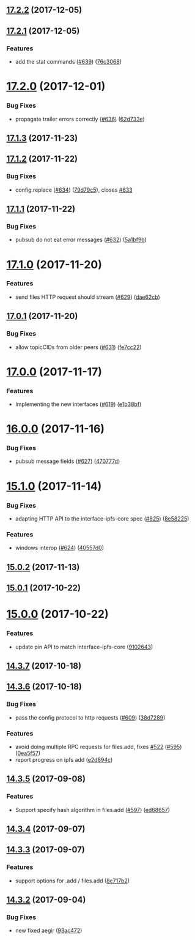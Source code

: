 <a name="17.2.2"></a>
## [17.2.2](https://github.com/ipfs/js-ipfs-api/compare/v17.2.1...v17.2.2) (2017-12-05)



<a name="17.2.1"></a>
## [17.2.1](https://github.com/ipfs/js-ipfs-api/compare/v17.2.0...v17.2.1) (2017-12-05)


### Features

* add the stat commands ([#639](https://github.com/ipfs/js-ipfs-api/issues/639)) ([76c3068](https://github.com/ipfs/js-ipfs-api/commit/76c3068))



<a name="17.2.0"></a>
# [17.2.0](https://github.com/ipfs/js-ipfs-api/compare/v17.1.3...v17.2.0) (2017-12-01)


### Bug Fixes

* propagate trailer errors correctly ([#636](https://github.com/ipfs/js-ipfs-api/issues/636)) ([62d733e](https://github.com/ipfs/js-ipfs-api/commit/62d733e))



<a name="17.1.3"></a>
## [17.1.3](https://github.com/ipfs/js-ipfs-api/compare/v17.1.2...v17.1.3) (2017-11-23)



<a name="17.1.2"></a>
## [17.1.2](https://github.com/ipfs/js-ipfs-api/compare/v17.1.1...v17.1.2) (2017-11-22)


### Bug Fixes

* config.replace ([#634](https://github.com/ipfs/js-ipfs-api/issues/634)) ([79d79c5](https://github.com/ipfs/js-ipfs-api/commit/79d79c5)), closes [#633](https://github.com/ipfs/js-ipfs-api/issues/633)



<a name="17.1.1"></a>
## [17.1.1](https://github.com/ipfs/js-ipfs-api/compare/v17.1.0...v17.1.1) (2017-11-22)


### Bug Fixes

* pubsub do not eat error messages ([#632](https://github.com/ipfs/js-ipfs-api/issues/632)) ([5a1bf9b](https://github.com/ipfs/js-ipfs-api/commit/5a1bf9b))



<a name="17.1.0"></a>
# [17.1.0](https://github.com/ipfs/js-ipfs-api/compare/v17.0.1...v17.1.0) (2017-11-20)


### Features

* send files HTTP request should stream ([#629](https://github.com/ipfs/js-ipfs-api/issues/629)) ([dae62cb](https://github.com/ipfs/js-ipfs-api/commit/dae62cb))



<a name="17.0.1"></a>
## [17.0.1](https://github.com/ipfs/js-ipfs-api/compare/v17.0.0...v17.0.1) (2017-11-20)


### Bug Fixes

* allow topicCIDs from older peers ([#631](https://github.com/ipfs/js-ipfs-api/issues/631)) ([fe7cc22](https://github.com/ipfs/js-ipfs-api/commit/fe7cc22))



<a name="17.0.0"></a>
# [17.0.0](https://github.com/ipfs/js-ipfs-api/compare/v16.0.0...v17.0.0) (2017-11-17)


### Features

* Implementing the new interfaces ([#619](https://github.com/ipfs/js-ipfs-api/issues/619)) ([e1b38bf](https://github.com/ipfs/js-ipfs-api/commit/e1b38bf))



<a name="16.0.0"></a>
# [16.0.0](https://github.com/ipfs/js-ipfs-api/compare/v15.1.0...v16.0.0) (2017-11-16)


### Bug Fixes

* pubsub message fields ([#627](https://github.com/ipfs/js-ipfs-api/issues/627)) ([470777d](https://github.com/ipfs/js-ipfs-api/commit/470777d))



<a name="15.1.0"></a>
# [15.1.0](https://github.com/ipfs/js-ipfs-api/compare/v15.0.2...v15.1.0) (2017-11-14)


### Bug Fixes

* adapting HTTP API to the interface-ipfs-core spec ([#625](https://github.com/ipfs/js-ipfs-api/issues/625)) ([8e58225](https://github.com/ipfs/js-ipfs-api/commit/8e58225))


### Features

* windows interop ([#624](https://github.com/ipfs/js-ipfs-api/issues/624)) ([40557d0](https://github.com/ipfs/js-ipfs-api/commit/40557d0))



<a name="15.0.2"></a>
## [15.0.2](https://github.com/ipfs/js-ipfs-api/compare/v15.0.1...v15.0.2) (2017-11-13)



<a name="15.0.1"></a>
## [15.0.1](https://github.com/ipfs/js-ipfs-api/compare/v15.0.0...v15.0.1) (2017-10-22)



<a name="15.0.0"></a>
# [15.0.0](https://github.com/ipfs/js-ipfs-api/compare/v14.3.7...v15.0.0) (2017-10-22)


### Features

* update pin API to match interface-ipfs-core ([9102643](https://github.com/ipfs/js-ipfs-api/commit/9102643))



<a name="14.3.7"></a>
## [14.3.7](https://github.com/ipfs/js-ipfs-api/compare/v14.3.6...v14.3.7) (2017-10-18)



<a name="14.3.6"></a>
## [14.3.6](https://github.com/ipfs/js-ipfs-api/compare/v14.3.5...v14.3.6) (2017-10-18)


### Bug Fixes

* pass the config protocol to http requests ([#609](https://github.com/ipfs/js-ipfs-api/issues/609)) ([38d7289](https://github.com/ipfs/js-ipfs-api/commit/38d7289))


### Features

* avoid doing multiple RPC requests for files.add, fixes [#522](https://github.com/ipfs/js-ipfs-api/issues/522) ([#595](https://github.com/ipfs/js-ipfs-api/issues/595)) ([0ea5f57](https://github.com/ipfs/js-ipfs-api/commit/0ea5f57))
* report progress on ipfs add  ([e2d894c](https://github.com/ipfs/js-ipfs-api/commit/e2d894c))



<a name="14.3.5"></a>
## [14.3.5](https://github.com/ipfs/js-ipfs-api/compare/v14.3.4...v14.3.5) (2017-09-08)


### Features

* Support specify hash algorithm in files.add ([#597](https://github.com/ipfs/js-ipfs-api/issues/597)) ([ed68657](https://github.com/ipfs/js-ipfs-api/commit/ed68657))



<a name="14.3.4"></a>
## [14.3.4](https://github.com/ipfs/js-ipfs-api/compare/v14.3.3...v14.3.4) (2017-09-07)



<a name="14.3.3"></a>
## [14.3.3](https://github.com/ipfs/js-ipfs-api/compare/v14.3.2...v14.3.3) (2017-09-07)


### Features

* support options for .add / files.add  ([8c717b2](https://github.com/ipfs/js-ipfs-api/commit/8c717b2))



<a name="14.3.2"></a>
## [14.3.2](https://github.com/ipfs/js-ipfs-api/compare/v14.3.1...v14.3.2) (2017-09-04)


### Bug Fixes

* new fixed aegir ([93ac472](https://github.com/ipfs/js-ipfs-api/commit/93ac472))



